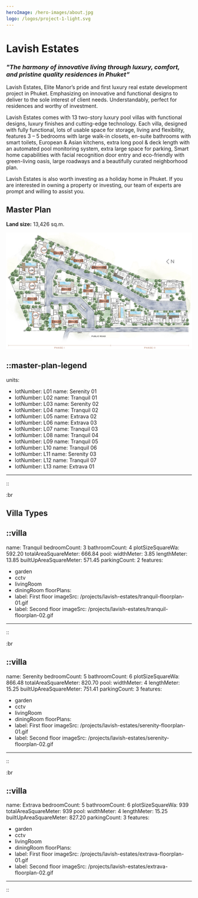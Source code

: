 ```yaml
---
heroImage: /hero-images/about.jpg
logo: /logos/project-1-light.svg
---
```


# Lavish Estates

### _"The harmony of innovative living through luxury, comfort, and pristine quality residences in Phuket”_

<!-- more -->

Lavish Estates, Elite Manor’s pride and first luxury real estate development project in Phuket. Emphasizing on innovative and functional designs to deliver to the sole interest of client needs. Understandably, perfect for residences and worthy of investment.

Lavish Estates comes with 13 two-story luxury pool villas with functional designs, luxury finishes and cutting-edge technology. Each villa, designed with fully functional, lots of usable space for storage, living and flexibility, features 3 – 5 bedrooms with large walk-in closets, en-suite bathrooms with smart toilets, European & Asian kitchens, extra long pool & deck length with an automated pool monitoring system, extra large space for parking, Smart home capabilities with facial recognition door entry and eco-friendly with green-living oasis, large roadways and a beautifully curated neighborhood plan.

Lavish Estates is also worth investing as a holiday home in Phuket. If you are interested in owning a property or investing, our team of experts are prompt and willing to assist you.

## Master Plan

**Land size:** 13,426 sq.m.

![Master Plan Legend](/projects/lavish-estates/master-plan.jpg)

::master-plan-legend
---
units:
  - lotNumber: L01
    name: Serenity 01
  - lotNumber: L02
    name: Tranquil 01
  - lotNumber: L03
    name: Serenity 02
  - lotNumber: L04
    name: Tranquil 02
  - lotNumber: L05
    name: Extrava 02
  - lotNumber: L06
    name: Extrava 03
  - lotNumber: L07
    name: Tranquil 03
  - lotNumber: L08
    name: Tranquil 04
  - lotNumber: L09
    name: Tranquil 05
  - lotNumber: L10
    name: Tranquil 06
  - lotNumber: L11
    name: Serenity 03
  - lotNumber: L12
    name: Tranquil 07
  - lotNumber: L13
    name: Extrava 01
---    
::

:br

## Villa Types

::villa
---
name: Tranquil
bedroomCount: 3
bathroomCount: 4
plotSizeSquareWa: 592.20
totalAreaSquareMeter: 666.84
pool:
  widthMeter: 3.85
  lengthMeter: 13.85
builtUpAreaSquareMeter: 571.45
parkingCount: 2
features:
  - garden
  - cctv
  - livingRoom
  - diningRoom
floorPlans:
  - label: First floor
    imageSrc: /projects/lavish-estates/tranquil-floorplan-01.gif
  - label: Second floor
    imageSrc: /projects/lavish-estates/tranquil-floorplan-02.gif
---
::

:br

::villa
---
name: Serenity
bedroomCount: 5
bathroomCount: 6
plotSizeSquareWa: 866.48
totalAreaSquareMeter: 820.70
pool:
  widthMeter: 4
  lengthMeter: 15.25
builtUpAreaSquareMeter: 751.41
parkingCount: 3
features:
  - garden
  - cctv
  - livingRoom
  - diningRoom
floorPlans:
  - label: First floor
    imageSrc: /projects/lavish-estates/serenity-floorplan-01.gif
  - label: Second floor
    imageSrc: /projects/lavish-estates/serenity-floorplan-02.gif
---
::

:br

::villa
---
name: Extrava
bedroomCount: 5
bathroomCount: 6
plotSizeSquareWa: 939
totalAreaSquareMeter: 939
pool:
  widthMeter: 4
  lengthMeter: 15.25
builtUpAreaSquareMeter: 827.20
parkingCount: 3
features:
  - garden
  - cctv
  - livingRoom
  - diningRoom
floorPlans:
  - label: First floor
    imageSrc: /projects/lavish-estates/extrava-floorplan-01.gif
  - label: Second floor
    imageSrc: /projects/lavish-estates/extrava-floorplan-02.gif
---
::